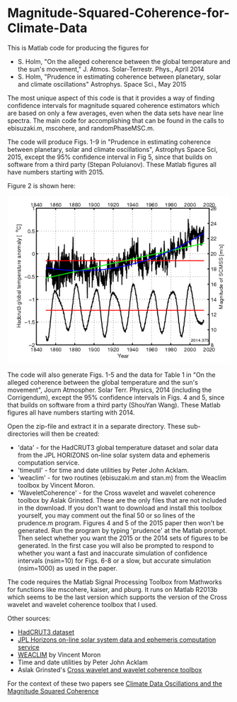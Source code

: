 # Magnitude-Squared-Coherence-for-Climate-Data

This is Matlab code for producing the figures for

* S. Holm, "On the alleged coherence between the global temperature and the sun's movement," J. Atmos. Solar-Terrestr. Phys., April 2014
* S. Holm, "Prudence in estimating coherence between planetary, solar and climate oscillations" Astrophys. Space Sci., May 2015

The most unique aspect of this code is that it provides a way of finding confidence intervals for magnitude squared coherence estimators which are based on only a few averages, even when the data sets have near line spectra. The main code for accomplishing that can be found in the calls to ebisuzaki.m, mscohere, and randomPhaseMSC.m.

The code will produce Figs. 1-9 in "Prudence in estimating coherence between planetary, solar and climate oscillations", Astrophys Space Sci, 2015, except the 95% confidence interval in Fig 5, since that builds on software from a third party (Stepan Poluianov). These Matlab figures all have numbers starting with 2015.

Figure 2 is shown here:

![Image](inputdata.png)


The code will also generate Figs. 1-5 and the data for Table 1 in "On the alleged coherence between the global temperature and the sun's movement", Journ Atmospher. Solar Terr. Physics, 2014 (including the Corrigendum), except the 95% confidence intervals in Figs. 4 and 5, since that builds on software from a third party (ShouYan Wang). These Matlab figures all have numbers starting with 2014.

Open the zip-file and extract it in a separate directory. These sub-directories will then be created:
* 'data' - for the HadCRUT3 global temperature dataset and solar data from the JPL HORIZONS on-line solar system data and ephemeris computation service.
* 'timeutil' - for time and date utilities by Peter John Acklam.
* 'weaclim' - for two routines (ebisuzaki.m and stan.m) from the Weaclim toolbox by Vincent Moron.
* 'WaveletCoherence' - for the Cross wavelet and wavelet coherence toolbox by Aslak Grinsted. These are the only files that are not included in the download. If you don't want to download and install this toolbox yourself, you may comment out the final 50 or so lines of the prudence.m program. Figures 4 and 5 of the 2015 paper then won't be generated.
Run the program by typing 'prudence' at the Matlab prompt. Then select whether you want the 2015 or the 2014 sets of figures to be generated. In the first case you will also be prompted to respond to whether you want a fast and inaccurate simulation of confidence intervals (nsim=10) for Figs. 6-8 or a slow, but accurate simulation (nsim=1000) as used in the paper.

The code requires the Matlab Signal Processing Toolbox from Mathworks for functions like mscohere, kaiser, and pburg. It runs on Matlab R2013b which seems to be the last version which supports the version of the Cross wavelet and wavelet coherence toolbox that I used.

Other sources:
* [HadCRUT3 dataset](https://www.metoffice.gov.uk/hadobs/hadcrut3/)
* [JPL Horizons on-line solar system data and ephemeris computation service](https://ssd.jpl.nasa.gov/horizons/)
* [WEACLIM](https://se.mathworks.com/matlabcentral/fileexchange/10881-weaclim) by Vincent Moron
* Time and date utilities by Peter John Acklam
* Aslak Grinsted's [Cross wavelet and wavelet coherence toolbox](http://grinsted.github.io/wavelet-coherence/)

For the context of these two papers see [Climate Data Oscillations and the Magnitude Squared Coherence](https://www.mn.uio.no/fysikk/english/people/aca/sverre/climate.html)
